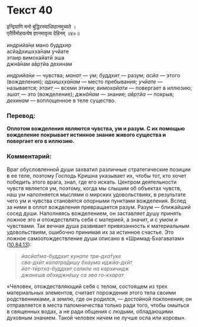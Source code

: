 # Текст 40

इन्द्रियाणि मनो बुद्धिरस्याधिष्ठानमुच्यते ।  
एतैर्विमोहयत्येष ज्ञानमावृत्य देहिनम् ॥४०॥

индрийа̄н̣и мано буддхир  
асйа̄дхишх̣ха̄нам учйате  
этаир вимохайатй эша  
джн̃а̄нам а̄вр̣тйа дехинам

_индрийа̄н̣и_ — чувства; _манат̣_ — ум; _буддхит̣_ — разум; _асйа_ — этого (вожделения); _адхишх̣ха̄нам_ — место пребывания; _учйате_ — называется; _этаит̣_ — всеми этими; _вимохайати_ — повергает в иллюзию; _эшат̣_ — это (вожделение); _джн̃а̄нам_ — знание; _а̄вр̣тйа_ — покрыв; _дехинам_ — воплощенное в теле существо.

### Перевод:

**Оплотом вожделения являются чувства, ум и разум. С их помощью вожделение покрывает истинное знание живого существа и повергает его в иллюзию.**

### Комментарий:

Враг обусловленной души захватил различные стратегические позиции в ее теле, поэтому Господь Кришна указывает их, чтобы тот, кто хочет победить этого врага, знал, где его искать. Центром деятельности чувств является ум, поэтому, когда мы слышим об объектах чувств, наш ум наполняется мыслями о мирских удовольствиях, в результате чего ум и чувства становятся опорными пунктами вожделения. Вслед за ними в оплот вожделения превращается разум. Разум — ближайший сосед души. Наполняясь вожделением, он заставляет душу принять ложное эго и отождествлять себя с материей, а значит, и с умом и чувствами. Так вечная душа развивает привязанность к материальным удовольствиям, ошибочно принимая их за истинное счастье. Это ложное самоотождествление души описано в «Шримад-Бхагаватам» ([10.84.13](#)):

> _йасйа̄тма-буддхит̣ кун̣апе три-дха̄туке  
> сва-дхӣт̣ калатра̄дишу бхаума иджйа-дхӣт̣  
> йат-тӣртха-буддхит̣ салиле на кархичидж  
> джанешв абхиджн̃ешу са эва го-кхарат̣_

«Человек, отождествляющий себя с телом, состоящем из трех материальных элементов, считает порождения этого тела своими родственниками, а землю, где он родился, — достойной поклонения; он отправляется в места паломничества только ради того, чтобы омыться в священных водах, а не ради общения с людьми, обладающими духовным знанием. Такой человек ничем не лучше осла или коровы».